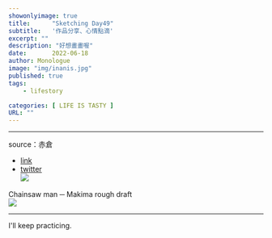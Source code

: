 ```yaml
---
showonlyimage: true
title:      "Sketching Day49"
subtitle:   '作品分享、心情點滴'
excerpt: ""
description: "好想畫畫喔"
date:       2022-06-18
author: Monologue    
image: "img/inanis.jpg"
published: true 
tags:
    - lifestory

categories: [ LIFE IS TASTY ]
URL: ""
---
```

***

source：赤倉  
* [link](https://www.pixiv.net/artworks/98322323)  
* [twitter](https://twitter.com/akakura1341)  
![](/blog/sketch/d49-1.jpg)  
  
Chainsaw man ─ Makima rough draft  
![](/blog/sketch/d48-2.jpg)  

***
I'll keep practicing.
<!--more-->
